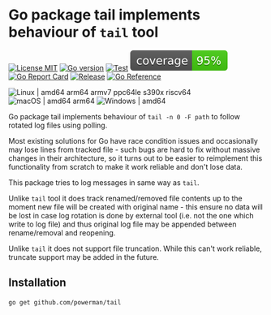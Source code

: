# Go package tail implements behaviour of `tail` tool

[![License MIT](https://img.shields.io/badge/license-MIT-royalblue.svg)](LICENSE)
[![Go version](https://img.shields.io/github/go-mod/go-version/powerman/tail?color=blue)](https://go.dev/)
[![Test](https://img.shields.io/github/actions/workflow/status/powerman/tail/test.yml?label=test)](https://github.com/powerman/tail/actions/workflows/test.yml)
[![Coverage Status](https://raw.githubusercontent.com/powerman/tail/gh-badges/coverage.svg)](https://github.com/powerman/tail/actions/workflows/test.yml)
[![Go Report Card](https://goreportcard.com/badge/github.com/powerman/tail)](https://goreportcard.com/report/github.com/powerman/tail)
[![Release](https://img.shields.io/github/v/release/powerman/tail?color=blue)](https://github.com/powerman/tail/releases/latest)
[![Go Reference](https://pkg.go.dev/badge/github.com/powerman/tail.svg)](https://pkg.go.dev/github.com/powerman/tail)

![Linux | amd64 arm64 armv7 ppc64le s390x riscv64](https://img.shields.io/badge/Linux-amd64%20arm64%20armv7%20ppc64le%20s390x%20riscv64-royalblue)
![macOS | amd64 arm64](https://img.shields.io/badge/macOS-amd64%20arm64-royalblue)
![Windows | amd64](https://img.shields.io/badge/Windows-amd64-royalblue)

Go package tail implements behaviour of `tail -n 0 -F path` to follow
rotated log files using polling.

Most existing solutions for Go have race condition issues and occasionally
may lose lines from tracked file - such bugs are hard to fix without
massive changes in their architecture, so it turns out to be easier to
reimplement this functionality from scratch to make it work reliable and
don't lose data.

This package tries to log messages in same way as `tail`.

Unlike `tail` tool it does track renamed/removed file contents up to the
moment new file will be created with original name - this ensure no data
will be lost in case log rotation is done by external tool (i.e. not the
one which write to log file) and thus original log file may be appended
between rename/removal and reopening.

Unlike `tail` it does not support file truncation. While this can't work
reliable, truncate support may be added in the future.

## Installation

```
go get github.com/powerman/tail
```
